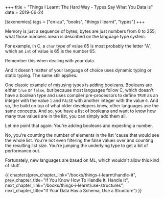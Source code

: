 +++
title = "Things I Learnt The Hard Way - Types Say What You Data Is"
date = 2019-06-24

[taxonomies]
tags = ["en-au", "books", "things i learnt", "types"]
+++

Memory is just a sequence of bytes; bytes are just numbers from 0 to 255; what
those numbers mean is described on the language type system.

<!-- more -->

For example, in C, a `char` type of value 65 is most probably the letter "A",
which an `int` of value is 65 is the number 65.

Remember this when dealing with your data.

And it doesn't matter of your language of choice uses dynamic typing or static
typing. The same still applies.

One classic example of misusing types is adding booleans. Booleans are either
`true` or `false`, but because most languages follow C, which doesn't have a
boolean type and uses compiler pre-processors to define `TRUE` as an integer
with the value `1` and `FALSE` with another integer with the value `0`. And
so, the build on top of what older developers knew, other languages use the
same concepts. And so, you have a list of booleans and want to know how many
true values are in the list, you can simply add them all.

Let me point that again: You're adding booleans and expecting a number.

No, you're counting the number of elements in the list 'cause that would see
the whole list. You're not even filtering the false values over and counting
the resulting list size. You're jumping the underlying type to get a bit of
performance out.

Fortunately, new languages are based on ML, which wouldn't allow this kind of
stuff.

{{ chapters(prev_chapter_link="/books/things-i-learnt/handle-it", prev_chapter_title="If You Know How To Handle It, Handle It", next_chapter_link="/books/things-i-learnt/use-structures", next_chapter_title="If Your Data Has a Schema, Use a Structure") }}
